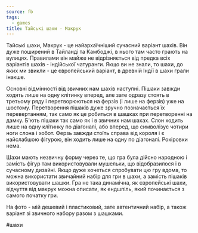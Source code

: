 ```yaml
---
source: fb
tags:
  - games
title: Тайські шахи - Макрук
---
```

Тайські шахи, Макрук - це найархаїчніший сучасний варіант шахів. 
Він дуже поширений в Тайланді та Камбоджі, в нього там часто грають на вулицях.
Правилами він майже не відрізняється від предка всіх варіантів шахів - індійської чатуранги.
Якщо ви не знали, то шахи, до яких ми звикли - це європейський варіант, в древній Індії в шахи грали інакше.

Основні відмінності від звичних нам шахів наступні. 
Пішаки завжди ходять лише на одну клітинку вперед, але зате одразу стоять в третьому ряду і перетворюються на ферзів (і лише на ферзів) уже на шостому.
Перетворення пішаків дуже зручно позначається їх перевертанням, так само як це робиться в шашках при перетворенні на дамку.
Б'ють пішаки так само як і в звичних нам шахах.
Слон ходить лише на одну клітинку по діагоналі, або вперед, що символізує чотири ноги слона і хобот.
Ферзь завжди стоїть справа від короля і є найслабшою фігурою, він ходить лише на одну по діагоналі.
Рокіровки нема.

Шахи мають незвичну форму через те, що гра була дійсно народною і замість фігур там використовували мушельки, що відобразилося і в сучасному дизайні.
Якщо дуже хочеться спробувати цю гру вдома, то можна використати звичайний набір для гри в шахи, а замість пішаків використовувати шашки.
Гра не така динамічна, як європейські шахи, відчуття від макрук можна описати, як ендшпіль, який починається з самого початку гри.

На фото - мій дешевий і пластиковий, зате автентичний набір, а також варіант зі звичного набору разом з шашками.

#шахи